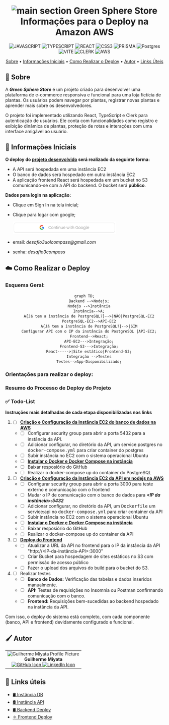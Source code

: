 [JAVASCRIPT__BADGE]: https://img.shields.io/badge/JavaScript-000?style=for-the-badge&logo=javascript
[TYPESCRIPT__BADGE]: https://img.shields.io/badge/TypeScript-007ACC?style=for-the-badge&logo=typescript&logoColor=white
[REACT__BADGE]: https://img.shields.io/badge/React-61DAFB?style=for-the-badge&logo=react&logoColor=black
[CSS3__BADGE]: https://img.shields.io/badge/CSS3-%231572B6.svg?style=for-the-badge&logo=css3&logoColor=white
[PRISMA__BADGE]: https://img.shields.io/badge/Prisma-2D3748?style=for-the-badge&logo=prisma&logoColor=white
[VITE__BADGE]: https://img.shields.io/badge/Vite-646CFF?style=for-the-badge&logo=vite&logoColor=white
[CLERK__BADGE]: https://img.shields.io/badge/Clerk-3F4451?style=for-the-badge&logo=clerk&logoColor=white
[AWS__BADGE]: https://img.shields.io/badge/AWS-%23FF9900.svg?style=for-the-badge&logo=amazon-aws&logoColor=white
[Postgres__BADGE]: https://img.shields.io/badge/postgres-%23316192.svg?style=for-the-badge&logo=postgresql&logoColor=white

<div align="center">

<h1 align="center" style="font-weight: bold;"><img src="./GreenSphere-web/src/assets/images/logo.svg" alt="main section" width="30px" > Green Sphere Store<br>Informações para o Deploy na Amazon AWS</h1>

![JAVASCRIPT][JAVASCRIPT__BADGE]
![TYPESCRIPT][TYPESCRIPT__BADGE]
![REACT][REACT__BADGE]
![CSS3][CSS3__BADGE]
![PRISMA][PRISMA__BADGE]
![Postgres][Postgres__BADGE]
![VITE][VITE__BADGE]
![CLERK][CLERK__BADGE]
![AWS][AWS__BADGE]

<a href="#about">Sobre</a> •
<a href="#init">Informações Iniciais</a> •
<a href="#deploy">Como Realizar o Deploy</a> •
<a href="#colab">Autor</a> •
<a href="#resources">Links Úteis</a>

</p>

</div>

<h2 id="about">📌 Sobre</h2>

A **_Green Sphere Store_** é um projeto criado para desenvolver uma plataforma de e-commerce responsiva e funcional para uma loja fictícia de plantas. Os usuários podem navegar por plantas, registrar novas plantas e aprender mais sobre os desenvolvedores.

O projeto foi implementado utilizando React, TypeScript e Clerk para autenticação de usuários. Ele conta com funcionalidades como registro e exibição dinâmica de plantas, proteção de rotas e interações com uma interface amigável ao usuário.

<h2 id='init'>🚩 Informações Iniciais</h2>

**O deploy do [projeto desenvolvido](https://github.com/g-Miyata/squard-desafio2-GreenSphere/blob/main/README.md) será realizado da seguinte forma:**

- A API será hospedada em uma instância EC2
- O banco de dados será hospedado em outra instância EC2
- A aplicação frontend React será hospedada em um bucket no S3 comunicando-se com a API do backend. O bucket será **público**.

**Dados para login na aplicação:**

- Clique em Sign In na tela inicial;
- Clique para logar com google;

  ![alt text](./md/images/imagegoogle.png)

- email: _desafio3uolcompass@gmail.com_
- senha: _desafio3compass_

<h2 id='deploy'>☁️ Como Realizar o Deploy</h2>

### Esquema Geral:

<div align="center">

```mermaid
graph TD;
    Backend -->Nodejs;
    Nodejs -->Instância
    Instância-->A;
    A{Já tem a instância de PostgreSQL?}-->|NÃO|PostgreSQL-EC2
    PostgreSQL-EC2-->API-EC2
    A{Já tem a instância de PostgreSQL?}-->|SIM
    Configurar API com o IP da instância do PostgreSQL |API-EC2;
    Frontend-->React;
    API-EC2--->Integração;
    Frontend-S3--->Integração;
    React----->|Site estático|Frontend-S3;
    Integração -->Testes
    Testes-->App-Disponibilizado;
```

</div>

### Orientações para realizar o deploy:

### Resumo do Processo de Deploy do Projeto

### ✅ Todo-List

**Instruções mais detalhadas de cada etapa disponibilizadas nos links**

1. - [ ] [**Criação e Configuração da Instância EC2 do banco de dados na AWS**](./banco-instancia.md)
   - - [ ] Configurar security group para abrir a porta 5432 para a instância da API.
   - - [ ] Adicionar configurar, no diretório da API, um service:postgres no <kbd>docker-compose.yml</kbd> para criar container do postgres
   - - [ ] Subir instância no EC2 com o sistema operacional Ubuntu
   - - [ ] [**Instalar o Docker e Docker Compose na instância**](./deploy_backend.md)
   - - [ ] Baixar resposiório do GitHub
   - - [ ] Realizar o docker-compose up do container do PostgreSQL
2. - [ ] [**Criação e Configuração da Instância EC2 da API em nodejs na AWS**](./api-instancia.md)
   - - [ ] Configurar security group para abrir a porta 3000 para teste externo e comunicação com o frontend
   - - [ ] Mudar o IP de comunicação com o banco de dados para **_<IP da instância>:5432_**
   - - [ ] Adicionar configurar, no diretório da API, um <kbd>Dockerfile</kbd> um service:api no <kbd>docker-compose.yml</kbd> para criar container da API
   - - [ ] Subir instância no EC2 com o sistema operacional Ubuntu
   - - [ ] [**Instalar o Docker e Docker Compose na instância**](./deploy_backend.md)
   - - [ ] Baixar resposiório do GitHub
   - - [ ] Realizar o docker-compose up do container da API
3. - [ ] [**Deploy do Frontend**](./deploy_frontend.md)
   - - [ ] Atualizar a URL da API no frontend para o IP da instância da API "http://<IP-da-instância-API>:3000"
   - - [ ] Criar Bucket para hospedagem de sites estáticos no S3 com permissão de acesso público
   - - [ ] Fazer o upload dos arquivos do build para o bucket do S3.

4. - [ ] Realizar testes
   - - [ ] **Banco de Dados:** Verificação das tabelas e dados inseridos manualmente.
   - - [ ] **API:** Testes de requisições no Insomnia ou Postman confirmando comunicação com o banco.
   - - [ ] **Frontend:** Requisições bem-sucedidas ao backend hospedado na instância da API.

Com isso, o deploy do sistema está completo, com cada componente (banco, API e frontend) devidamente configurado e funcional.

<h2 id="colab">🖌 Autor</h2>

<table align="center">
  <tr style="display: flex; justify-content: space-around;" >
    <td align="center">
      <img src="./GreenSphere-web/src/assets/images/Miyata.jpg" width="200px;" height="200px;" alt="Guilherme Miyata Profile Picture"/><br>
      <b>Guilherme Miyata</b><br>
      <a href="https://github.com/g-Miyata">
        <img src="./GreenSphere-web/src/assets/images/github.png" width="20px;" alt="GitHub Icon"/>
      </a>
      <a href="https://www.linkedin.com/in/guilherme-miyata-612a71219/">
        <img src="./GreenSphere-web/src/assets/images/linkedin.png" width="20px;" alt="LinkedIn Icon"/>
      </a>
    </td>
  </tr>
</table>

<h2 id="resources">📄 Links úteis</h2>

- [🛢️ Instância DB](./banco-instancia.md)
- [🛢️ Instância API](./api-instancia.md)
- [🛢️ Backend Deploy](./deploy_backend.md)
- [⚛ Frontend Deploy](./deploy_frontend.md)
